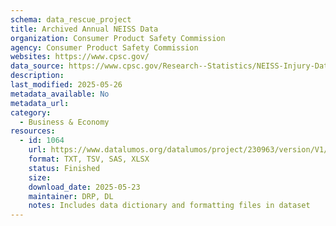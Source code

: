 ```yaml
---
schema: data_rescue_project 
title: Archived Annual NEISS Data
organization: Consumer Product Safety Commission
agency: Consumer Product Safety Commission
websites: https://www.cpsc.gov/
data_source: https://www.cpsc.gov/Research--Statistics/NEISS-Injury-Data
description: 
last_modified: 2025-05-26
metadata_available: No
metadata_url: 
category:
  - Business & Economy 
resources:
  - id: 1064
    url: https://www.datalumos.org/datalumos/project/230963/version/V1/view
    format: TXT, TSV, SAS, XLSX
    status: Finished
    size: 
    download_date: 2025-05-23
    maintainer: DRP, DL
    notes: Includes data dictionary and formatting files in dataset
---
```

